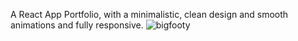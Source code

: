 A React App Portfolio, with a minimalistic, clean design and smooth animations and fully responsive. 
![bigfooty](https://github.com/viiDane/bigfooty_portfolio/assets/106529400/157bf87e-f283-4abc-b50b-27df38302aae)
